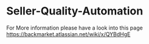# Seller-Quality-Automation

For More information please have a look into this page https://backmarket.atlassian.net/wiki/x/QYBdHgE
